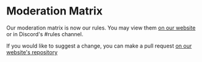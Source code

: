 # Moderation Matrix

Our moderation matrix is now our rules. You may view them [on our website](https://www.theodinproject.com/community_rules) or in Discord's #rules channel. 

If you would like to suggest a change, you can make a pull request [on our website's repository](https://github.com/TheOdinProject/theodinproject/blob/main/app/views/static_pages/dashboard_steps/community_rules.md)
